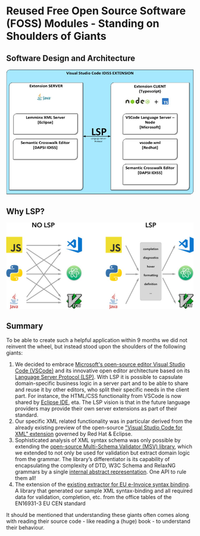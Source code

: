 # Reused Free Open Source Software (FOSS) Modules - Standing on Shoulders of Giants

## Software Design and Architecture

![Software Design](images/architecture_design.jpeg)

## Why LSP?

![LSP Advantage](images/why_lsp.jpeg)

## Summary

To be able to create such a helpful application within 9 months we did not reinvent the wheel, but instead stood upon the shoulders of the following giants:

1. We decided to embrace [Microsoft's open-source editor Visual Studio Code (VSCode)](https://code.visualstudio.com/) and its innovative open editor architecture based on its [Language Server Protocol (LSP)](https://microsoft.github.io/language-server-protocol/). With LSP it is possible to capsulate domain-specific business logic in a server part and to be able to share and reuse it by other editors, who split their specific needs in the client part. For instance, the HTML/CSS functionality from VSCode is now shared by [Eclipse IDE](https://projects.eclipse.org/projects/tools.wildwebdeveloper), eta.  The LSP vision is that in the future language providers may provide their own server extensions as part of their standard.
2. Our specific XML related functionality was in particular derived from the already existing preview of the open-source ["Visual Studio Code for XML" extension](https://marketplace.visualstudio.com/items?itemName=redhat.vscode-xml) governed by Red Hat & Eclipse.
3. Sophisticated analysis of XML syntax schema was only possible by extending the [open-source Multi-Schema Validator (MSV) library](https://github.com/xmlark/msv), which we extended to not only be used for validation but extract domain logic from the grammar.
The library’s differentiator is its capability of encapsulating the complexity of DTD, W3C Schema and RelaxNG grammars by a single [internal abstract representation](https://xmlark.github.io/msv/docs/nativeAPI.html#agm). One API to rule them all!
4. The extension of the [existing extractor for EU e-Invoice syntax binding](https://github.com/svanteschubert/en16931-data-extractor). A library that generated our sample XML syntax-binding and all required data for validation, completion, etc. from the office tables of the EN16931-3 EU CEN standard

It should be mentioned that understanding these giants often comes along with reading their source code - like reading a (huge) book - to understand their behaviour.
